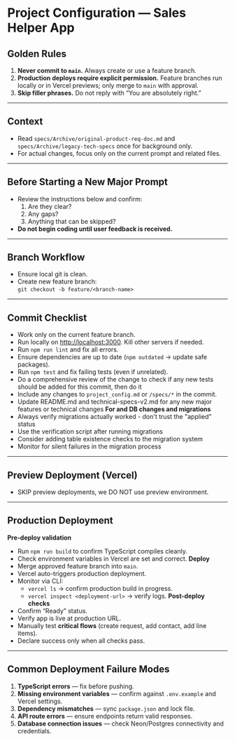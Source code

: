 # Project Configuration — Sales Helper App

## Golden Rules
1. **Never commit to `main`.** Always create or use a feature branch.
2. **Production deploys require explicit permission.** Feature branches run locally or in Vercel previews; only merge to `main` with approval.
3. **Skip filler phrases.** Do not reply with “You are absolutely right.”

---

## Context
- Read `specs/Archive/original-product-req-doc.md` and `specs/Archive/legacy-tech-specs` once for background only.
- For actual changes, focus only on the current prompt and related files.

---

## Before Starting a New Major Prompt
- Review the instructions below and confirm:
  1. Are they clear?
  2. Any gaps?
  3. Anything that can be skipped?
- **Do not begin coding until user feedback is received.**

---

## Branch Workflow
- Ensure local git is clean.
- Create new feature branch:  
  `git checkout -b feature/<branch-name>`

---

## Commit Checklist
- Work only on the current feature branch.
- Run locally on [http://localhost:3000](http://localhost:3000). Kill other servers if needed.
- Run `npm run lint` and fix all errors.
- Ensure dependencies are up to date (`npm outdated` → update safe packages).
- Run `npm test` and fix failing tests (even if unrelated).
- Do a comprehensive review of the change to check if any new tests should be added for this commit, then do it
- Include any changes to `project_config.md` or `/specs/*` in the commit.
- Update README.md and technical-specs-v2.md for any new major features or technical changes
**For and DB changes and migrations**
- Always verify migrations actually worked - don't trust the "applied" status
- Use the verification script after running migrations
- Consider adding table existence checks to the migration system
- Monitor for silent failures in the migration process

---

## Preview Deployment (Vercel)
- SKIP preview deployments, we DO NOT use preview environment.

---

## Production Deployment
**Pre-deploy validation**
- Run `npm run build` to confirm TypeScript compiles cleanly.
- Check environment variables in Vercel are set and correct.
**Deploy**
- Merge approved feature branch into `main`.
- Vercel auto-triggers production deployment.
- Monitor via CLI:
  - `vercel ls` → confirm production build in progress.
  - `vercel inspect <deployment-url>` → verify logs.
**Post-deploy checks**
- Confirm “Ready” status.
- Verify app is live at production URL.
- Manually test **critical flows** (create request, add contact, add line items).
- Declare success only when all checks pass.

---

## Common Deployment Failure Modes
1. **TypeScript errors** — fix before pushing.
2. **Missing environment variables** — confirm against `.env.example` and Vercel settings.
3. **Dependency mismatches** — sync `package.json` and lock file.
4. **API route errors** — ensure endpoints return valid responses.
5. **Database connection issues** — check Neon/Postgres connectivity and credentials.
